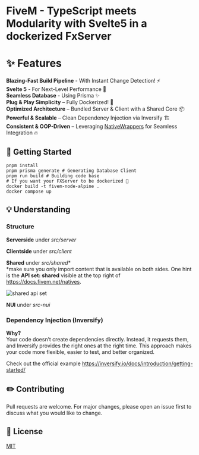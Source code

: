 # FiveM - TypeScript meets Modularity with Svelte5 in a dockerized FxServer
# ✨ Features
**Blazing-Fast Build Pipeline** - With Instant Change Detection! ⚡ <br>
**Svelte 5** - For Next-Level Performance 🚀 <br>
**Seamless Database** - Using Prisma ✨ <br>
**Plug & Play Simplicity** – Fully Dockerized! 🐳 <br>
**Optimized Architecture** – Bundled Server & Client with a Shared Core 📦 <br>
**Powerful & Scalable** – Clean Dependency Injection via Inversify 🏗️ <br>
**Consistent & OOP-Driven** – Leveraging [NativeWrappers](https://github.com/nativewrappers/nativewrappers) for Seamless Integration 🔥 <br>

## 🎯 Getting Started
```
pnpm install
pnpm prisma generate # Generating Database Client
pnpm run build # Building code base
# If you want your FXServer to be dockerized 🐋
docker build -t fivem-node-alpine .
docker compose up
```
## 💡 Understanding
### Structure
**Serverside** under *src/server*

**Clientside** under *src/client*

**Shared** under *src/shared**<br>
*make sure you only import content that is available on both sides. One hint is the **API set: shared** visible at the top right of https://docs.fivem.net/natives.

![shared api set](https://i.imgur.com/Br6lLer.png)

**NUI** under *src-nui*
### Dependency Injection (Inversify)
**Why?**<br>Your code doesn’t create dependencies directly. Instead, it requests them, and Inversify provides the right ones at the right time.
This approach makes your code more flexible, easier to test, and better organized.

Check out the official example https://inversify.io/docs/introduction/getting-started/
## ✏️ Contributing
Pull requests are welcome. For major changes, please open an issue first
to discuss what you would like to change.

## 💼 License
[MIT](https://choosealicense.com/licenses/mit/)
